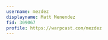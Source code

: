```yaml
---
username: mezdez
displayname: Matt Menendez
fid: 309067
profile: https://warpcast.com/mezdez
---
```

